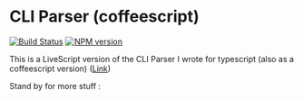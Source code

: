 # CLI Parser (coffeescript)


[![Build Status](https://secure.travis-ci.org/sabinmarcu/cliparser.png)](http://travis-ci.org/sabinmarcu/cliparser) [![NPM version](https://badge.fury.io/js/cliparser.png)](http://badge.fury.io/js/cliparser)

This is a LiveScript version of the CLI Parser I wrote for typescript (also as a coffeescript version) ([Link](https://github.com/sabinmarcu/cliparser))


Stand by for more stuff :
